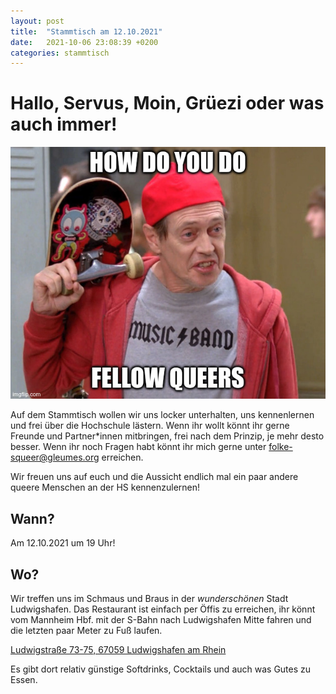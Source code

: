 ```yaml
---
layout: post
title:  "Stammtisch am 12.10.2021"
date:   2021-10-06 23:08:39 +0200
categories: stammtisch
---
```


# Hallo, Servus, Moin, Grüezi oder was auch immer!

![fellow queers meme](/assets/images/fellow_queers.jpg)

Auf dem Stammtisch wollen wir uns locker unterhalten, uns kennenlernen und frei über die Hochschule lästern.
Wenn ihr wollt könnt ihr gerne Freunde und Partner\*innen mitbringen, frei nach dem Prinzip, je mehr desto besser.
Wenn ihr noch Fragen habt könnt ihr mich gerne unter [folke-squeer@gleumes.org](mailto:folke-squeer@gleumes.org) erreichen.

Wir freuen uns auf euch und die Aussicht endlich mal ein paar andere queere Menschen an der HS kennenzulernen!

## Wann?

Am 12.10.2021 um 19 Uhr!

## Wo?

Wir treffen uns im Schmaus und Braus in der *wunderschönen* Stadt Ludwigshafen.
Das Restaurant ist einfach per Öffis zu erreichen, ihr könnt vom Mannheim Hbf. mit der S-Bahn nach Ludwigshafen Mitte fahren und die letzten paar Meter zu Fuß laufen.

[Ludwigstraße 73-75, 67059 Ludwigshafen am Rhein](https://goo.gl/maps/bzdxS1gXnnaibELb7)

Es gibt dort relativ günstige Softdrinks, Cocktails und auch was Gutes zu Essen.
